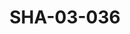 ---
pid: SHA-03-036
title: SHA-03-036
language: en
collection: Sharhabil Ahmed
original_label: 
rights: Sharhabil Ahmed
location_of_original: Sharhabil Ahmed
photographer_or_studio: 
scanned_from: photograph 16.7 by 21.6
_date: '1965'
location: Tunisia, Tunis
description: Group of artists in the Eid al Marjan festival among them Muhammad Ahmed
  'Awad Musa Muhammad Ibrahim Hassan Saroji Kamil Hussain al 'Aziz al Kabli Sharhabil
  Ahmed al Taj Muhammad (Director of the radio) 'Ali Shomo Osman Hussain and Rabih
  Hassan
additional_notes: 
permission_display: 'yes'
on_server: 'yes'
on_website: 'yes'
permalink: /archive/en/sha-03-036.html
layout: photo-page
---